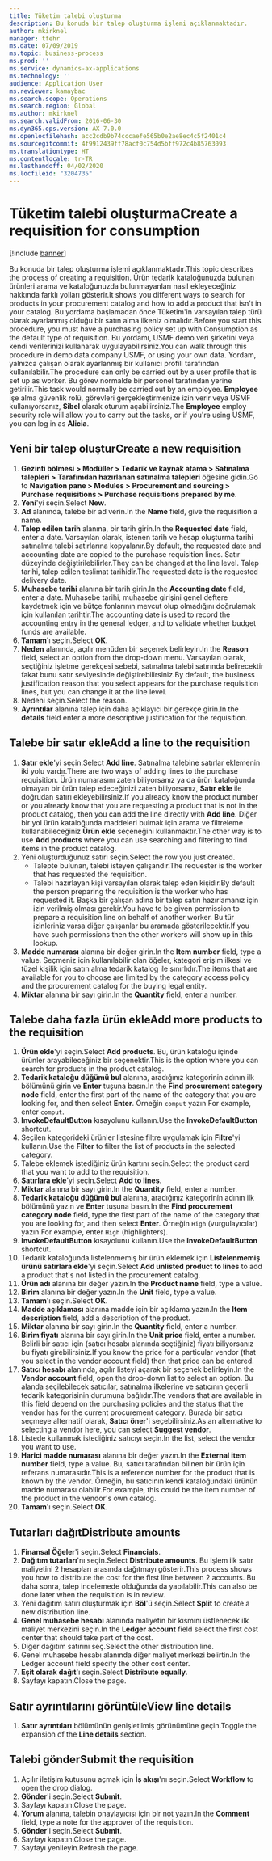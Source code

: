 ```yaml
---
title: Tüketim talebi oluşturma
description: Bu konuda bir talep oluşturma işlemi açıklanmaktadır.
author: mkirknel
manager: tfehr
ms.date: 07/09/2019
ms.topic: business-process
ms.prod: ''
ms.service: dynamics-ax-applications
ms.technology: ''
audience: Application User
ms.reviewer: kamaybac
ms.search.scope: Operations
ms.search.region: Global
ms.author: mkirknel
ms.search.validFrom: 2016-06-30
ms.dyn365.ops.version: AX 7.0.0
ms.openlocfilehash: acc2cdb9b74cccaefe565b0e2ae8ec4c5f2401c4
ms.sourcegitcommit: 4f9912439ff78acf0c754d5bff972c4b85763093
ms.translationtype: HT
ms.contentlocale: tr-TR
ms.lasthandoff: 04/02/2020
ms.locfileid: "3204735"
---
```

# <a name="create-a-requisition-for-consumption"></a><span data-ttu-id="02ce2-103">Tüketim talebi oluşturma</span><span class="sxs-lookup"><span data-stu-id="02ce2-103">Create a requisition for consumption</span></span>

[!include [banner](../../includes/banner.md)]

<span data-ttu-id="02ce2-104">Bu konuda bir talep oluşturma işlemi açıklanmaktadır.</span><span class="sxs-lookup"><span data-stu-id="02ce2-104">This topic describes the process of creating a requisition.</span></span> <span data-ttu-id="02ce2-105">Ürün tedarik kataloğunuzda bulunan ürünleri arama ve kataloğunuzda bulunmayanları nasıl ekleyeceğiniz hakkında farklı yolları gösterir.</span><span class="sxs-lookup"><span data-stu-id="02ce2-105">It shows you different ways to search for products in your procurement catalog and how to add a product that isn't in your catalog.</span></span> <span data-ttu-id="02ce2-106">Bu yordama başlamadan önce Tüketim'in varsayılan talep türü olarak ayarlanmış olduğu bir satın alma ilkeniz olmalıdır.</span><span class="sxs-lookup"><span data-stu-id="02ce2-106">Before you start this procedure, you must have a purchasing policy set up with Consumption as the default type of requisition.</span></span> <span data-ttu-id="02ce2-107">Bu yordamı, USMF demo veri şirketini veya kendi verilerinizi kullanarak uygulayabilirsiniz.</span><span class="sxs-lookup"><span data-stu-id="02ce2-107">You can walk through this procedure in demo data company USMF, or using your own data.</span></span> <span data-ttu-id="02ce2-108">Yordam, yalnızca çalışan olarak ayarlanmış bir kullanıcı profili tarafından kullanılabilir.</span><span class="sxs-lookup"><span data-stu-id="02ce2-108">The procedure can only be carried out by a user profile that is set up as worker.</span></span> <span data-ttu-id="02ce2-109">Bu görev normalde bir personel tarafından yerine getirilir.</span><span class="sxs-lookup"><span data-stu-id="02ce2-109">This task would normally be carried out by an employee.</span></span> <span data-ttu-id="02ce2-110">**Employee** işe alma güvenlik rolü, görevleri gerçekleştirmenize izin verir veya USMF kullanıyorsanız, **Sibel** olarak oturum açabilirsiniz.</span><span class="sxs-lookup"><span data-stu-id="02ce2-110">The **Employee** employ security role will allow you to carry out the tasks, or if you're using USMF, you can log in as **Alicia**.</span></span>


## <a name="create-a-new-requisition"></a><span data-ttu-id="02ce2-111">Yeni bir talep oluştur</span><span class="sxs-lookup"><span data-stu-id="02ce2-111">Create a new requisition</span></span>
1. <span data-ttu-id="02ce2-112">**Gezinti bölmesi > Modüller > Tedarik ve kaynak atama > Satınalma talepleri > Tarafımdan hazırlanan satınalma talepleri** öğesine gidin.</span><span class="sxs-lookup"><span data-stu-id="02ce2-112">Go to **Navigation pane > Modules > Procurement and sourcing > Purchase requisitions > Purchase requisitions prepared by me**.</span></span>
2. <span data-ttu-id="02ce2-113">**Yeni**'yi seçin.</span><span class="sxs-lookup"><span data-stu-id="02ce2-113">Select **New**.</span></span>
3. <span data-ttu-id="02ce2-114">**Ad** alanında, talebe bir ad verin.</span><span class="sxs-lookup"><span data-stu-id="02ce2-114">In the **Name** field, give the requisition a name.</span></span>
4. <span data-ttu-id="02ce2-115">**Talep edilen tarih** alanına, bir tarih girin.</span><span class="sxs-lookup"><span data-stu-id="02ce2-115">In the **Requested date** field, enter a date.</span></span> <span data-ttu-id="02ce2-116">Varsayılan olarak, istenen tarih ve hesap oluşturma tarihi satınalma talebi satırlarına kopyalanır.</span><span class="sxs-lookup"><span data-stu-id="02ce2-116">By default, the requested date and accounting date are copied to the purchase requisition lines.</span></span> <span data-ttu-id="02ce2-117">Satır düzeyinde değiştirilebilirler.</span><span class="sxs-lookup"><span data-stu-id="02ce2-117">They can be changed at the line level.</span></span> <span data-ttu-id="02ce2-118">Talep tarihi, talep edilen teslimat tarihidir.</span><span class="sxs-lookup"><span data-stu-id="02ce2-118">The requested date is the requested delivery date.</span></span>  
5. <span data-ttu-id="02ce2-119">**Muhasebe tarihi** alanına bir tarih girin.</span><span class="sxs-lookup"><span data-stu-id="02ce2-119">In the **Accounting date** field, enter a date.</span></span> <span data-ttu-id="02ce2-120">Muhasebe tarihi, muhasebe girişini genel deftere kaydetmek için ve bütçe fonlarının mevcut olup olmadığını doğrulamak için kullanılan tarihtir.</span><span class="sxs-lookup"><span data-stu-id="02ce2-120">The accounting date is used to record the accounting entry in the general ledger, and to validate whether budget funds are available.</span></span>  
6. <span data-ttu-id="02ce2-121">**Tamam**'ı seçin.</span><span class="sxs-lookup"><span data-stu-id="02ce2-121">Select **OK**.</span></span>
7. <span data-ttu-id="02ce2-122">**Neden** alanında, açılır menüden bir seçenek belirleyin.</span><span class="sxs-lookup"><span data-stu-id="02ce2-122">In the **Reason** field, select an option from the drop-down menu.</span></span> <span data-ttu-id="02ce2-123">Varsayılan olarak, seçtiğiniz işletme gerekçesi sebebi, satınalma talebi satırında belirecektir fakat bunu satır seviyesinde değiştirebilirsiniz.</span><span class="sxs-lookup"><span data-stu-id="02ce2-123">By default, the business justification reason that you select appears for the purchase requisition lines, but you can change it at the line level.</span></span>  
8. <span data-ttu-id="02ce2-124">Nedeni seçin.</span><span class="sxs-lookup"><span data-stu-id="02ce2-124">Select the reason.</span></span>
9. <span data-ttu-id="02ce2-125">**Ayrıntılar** alanına talep için daha açıklayıcı bir gerekçe girin.</span><span class="sxs-lookup"><span data-stu-id="02ce2-125">In the **details** field enter a more descriptive justification for the requisition.</span></span>

## <a name="add-a-line-to-the-requisition"></a><span data-ttu-id="02ce2-126">Talebe bir satır ekle</span><span class="sxs-lookup"><span data-stu-id="02ce2-126">Add a line to the requisition</span></span>
1. <span data-ttu-id="02ce2-127">**Satır ekle**'yi seçin.</span><span class="sxs-lookup"><span data-stu-id="02ce2-127">Select **Add line**.</span></span> <span data-ttu-id="02ce2-128">Satınalma talebine satırlar eklemenin iki yolu vardır.</span><span class="sxs-lookup"><span data-stu-id="02ce2-128">There are two ways of adding lines to the purchase requisition.</span></span> <span data-ttu-id="02ce2-129">Ürün numarasını zaten biliyorsanız ya da ürün kataloğunda olmayan bir ürün talep edeceğinizi zaten biliyorsanız, **Satır ekle** ile doğrudan satırı ekleyebilirsiniz.</span><span class="sxs-lookup"><span data-stu-id="02ce2-129">If you already know the product number or you already know that you are requesting a product that is not in the product catalog, then you can add the line directly with **Add line**.</span></span> <span data-ttu-id="02ce2-130">Diğer bir yol ürün kataloğunda maddeleri bulmak için arama ve filtreleme kullanabileceğiniz **Ürün ekle** seçeneğini kullanmaktır.</span><span class="sxs-lookup"><span data-stu-id="02ce2-130">The other way is to use **Add products** where you can use searching and filtering to find items in the product catalog.</span></span>    
2. <span data-ttu-id="02ce2-131">Yeni oluşturduğunuz satırı seçin.</span><span class="sxs-lookup"><span data-stu-id="02ce2-131">Select the row you just created.</span></span>
    - <span data-ttu-id="02ce2-132">Talepte bulunan, talebi isteyen çalışandır.</span><span class="sxs-lookup"><span data-stu-id="02ce2-132">The requester is the worker that has requested the requisition.</span></span>   
    - <span data-ttu-id="02ce2-133">Talebi hazırlayan kişi varsayılan olarak talep eden kişidir.</span><span class="sxs-lookup"><span data-stu-id="02ce2-133">By default the person preparing the requisition is the worker who has requested it.</span></span> <span data-ttu-id="02ce2-134">Başka bir çalışan adına bir talep satırı hazırlamanız için izin verilmiş olması gerekir.</span><span class="sxs-lookup"><span data-stu-id="02ce2-134">You have to be given permission to prepare a requisition line on behalf of another worker.</span></span> <span data-ttu-id="02ce2-135">Bu tür izinleriniz varsa diğer çalışanlar bu aramada gösterilecektir.</span><span class="sxs-lookup"><span data-stu-id="02ce2-135">If you have such permissions then the other workers will show up in this lookup.</span></span>  
3. <span data-ttu-id="02ce2-136">**Madde numarası** alanına bir değer girin.</span><span class="sxs-lookup"><span data-stu-id="02ce2-136">In the **Item number** field, type a value.</span></span> <span data-ttu-id="02ce2-137">Seçmeniz için kullanılabilir olan öğeler, kategori erişim ilkesi ve tüzel kişilik için satın alma tedarik katalog ile sınırlıdır.</span><span class="sxs-lookup"><span data-stu-id="02ce2-137">The items that are available for you to choose are limited by the category access policy and the procurement catalog for the buying legal entity.</span></span>   
4. <span data-ttu-id="02ce2-138">**Miktar** alanına bir sayı girin.</span><span class="sxs-lookup"><span data-stu-id="02ce2-138">In the **Quantity** field, enter a number.</span></span>

## <a name="add-more-products-to-the-requisition"></a><span data-ttu-id="02ce2-139">Talebe daha fazla ürün ekle</span><span class="sxs-lookup"><span data-stu-id="02ce2-139">Add more products to the requisition</span></span>
1. <span data-ttu-id="02ce2-140">**Ürün ekle**'yi seçin.</span><span class="sxs-lookup"><span data-stu-id="02ce2-140">Select **Add products**.</span></span> <span data-ttu-id="02ce2-141">Bu, ürün kataloğu içinde ürünler arayabileceğiniz bir seçenektir.</span><span class="sxs-lookup"><span data-stu-id="02ce2-141">This is the option where you can search for products in the product catalog.</span></span>    
2. <span data-ttu-id="02ce2-142">**Tedarik kataloğu düğümü bul** alanına, aradığınız kategorinin adının ilk bölümünü girin ve **Enter** tuşuna basın.</span><span class="sxs-lookup"><span data-stu-id="02ce2-142">In the **Find procurement category node** field, enter the first part of the name of the category that you are looking for, and then select **Enter**.</span></span> <span data-ttu-id="02ce2-143">Örneğin `comput` yazın.</span><span class="sxs-lookup"><span data-stu-id="02ce2-143">For example, enter `comput`.</span></span>  
3. <span data-ttu-id="02ce2-144">**InvokeDefaultButton** kısayolunu kullanın.</span><span class="sxs-lookup"><span data-stu-id="02ce2-144">Use the **InvokeDefaultButton** shortcut.</span></span>
4. <span data-ttu-id="02ce2-145">Seçilen kategorideki ürünler listesine filtre uygulamak için **Filtre**'yi kullanın.</span><span class="sxs-lookup"><span data-stu-id="02ce2-145">Use the **Filter** to filter the list of products in the selected category.</span></span>
5. <span data-ttu-id="02ce2-146">Talebe eklemek istediğiniz ürün kartını seçin.</span><span class="sxs-lookup"><span data-stu-id="02ce2-146">Select the product card that you want to add to the requisition.</span></span>
6. <span data-ttu-id="02ce2-147">**Satırlara ekle**'yi seçin.</span><span class="sxs-lookup"><span data-stu-id="02ce2-147">Select **Add to lines**.</span></span>
7. <span data-ttu-id="02ce2-148">**Miktar** alanına bir sayı girin.</span><span class="sxs-lookup"><span data-stu-id="02ce2-148">In the **Quantity** field, enter a number.</span></span>
8. <span data-ttu-id="02ce2-149">**Tedarik kataloğu düğümü bul** alanına, aradığınız kategorinin adının ilk bölümünü yazın ve **Enter** tuşuna basın.</span><span class="sxs-lookup"><span data-stu-id="02ce2-149">In the **Find procurement category node** field, type the first part of the name of the category that you are looking for, and then select **Enter**.</span></span> <span data-ttu-id="02ce2-150">Örneğin `High` (vurgulayıcılar) yazın.</span><span class="sxs-lookup"><span data-stu-id="02ce2-150">For example, enter `High` (highlighters).</span></span>  
9. <span data-ttu-id="02ce2-151">**InvokeDefaultButton** kısayolunu kullanın.</span><span class="sxs-lookup"><span data-stu-id="02ce2-151">Use the **InvokeDefaultButton** shortcut.</span></span>
10. <span data-ttu-id="02ce2-152">Tedarik kataloğunda listelenmemiş bir ürün eklemek için **Listelenmemiş ürünü satırlara ekle**'yi seçin.</span><span class="sxs-lookup"><span data-stu-id="02ce2-152">Select **Add unlisted product to lines** to add a product that's not listed in the procurement catalog.</span></span>
11. <span data-ttu-id="02ce2-153">**Ürün adı** alanına bir değer yazın.</span><span class="sxs-lookup"><span data-stu-id="02ce2-153">In the **Product name** field, type a value.</span></span>
12. <span data-ttu-id="02ce2-154">**Birim** alanına bir değer yazın.</span><span class="sxs-lookup"><span data-stu-id="02ce2-154">In the **Unit** field, type a value.</span></span>
13. <span data-ttu-id="02ce2-155">**Tamam**'ı seçin.</span><span class="sxs-lookup"><span data-stu-id="02ce2-155">Select **OK**.</span></span>
14. <span data-ttu-id="02ce2-156">**Madde açıklaması** alanına madde için bir açıklama yazın.</span><span class="sxs-lookup"><span data-stu-id="02ce2-156">In the **Item description** field, add a description of the product.</span></span>
15. <span data-ttu-id="02ce2-157">**Miktar** alanına bir sayı girin.</span><span class="sxs-lookup"><span data-stu-id="02ce2-157">In the **Quantity** field, enter a number.</span></span>
16. <span data-ttu-id="02ce2-158">**Birim fiyatı** alanına bir sayı girin.</span><span class="sxs-lookup"><span data-stu-id="02ce2-158">In the **Unit price** field, enter a number.</span></span> <span data-ttu-id="02ce2-159">Belirli bir satıcı için (satıcı hesabı alanında seçtiğiniz) fiyatı biliyorsanız bu fiyatı girebilirsiniz.</span><span class="sxs-lookup"><span data-stu-id="02ce2-159">If you know the price for a particular vendor (that you select in the vendor account field) then that price can be entered.</span></span>   
17. <span data-ttu-id="02ce2-160">**Satıcı hesabı** alanında, açılır listeyi açarak bir seçenek belirleyin.</span><span class="sxs-lookup"><span data-stu-id="02ce2-160">In the **Vendor account** field, open the drop-down list to select an option.</span></span> <span data-ttu-id="02ce2-161">Bu alanda seçilebilecek satıcılar, satınalma ilkelerine ve satıcının geçerli tedarik kategorisinin durumuna bağlıdır.</span><span class="sxs-lookup"><span data-stu-id="02ce2-161">The vendors that are available in this field depend on the purchasing policies and the status that the vendor has for the current procurement category.</span></span> <span data-ttu-id="02ce2-162">Burada bir satıcı seçmeye alternatif olarak, **Satıcı öner**'i seçebilirsiniz.</span><span class="sxs-lookup"><span data-stu-id="02ce2-162">As an alternative to selecting a vendor here, you can select **Suggest vendor**.</span></span>    
18. <span data-ttu-id="02ce2-163">Listede kullanmak istediğiniz satıcıyı seçin.</span><span class="sxs-lookup"><span data-stu-id="02ce2-163">In the list, select the vendor you want to use.</span></span>
19. <span data-ttu-id="02ce2-164">**Harici madde numarası** alanına bir değer yazın.</span><span class="sxs-lookup"><span data-stu-id="02ce2-164">In the **External item number** field, type a value.</span></span> <span data-ttu-id="02ce2-165">Bu, satıcı tarafından bilinen bir ürün için referans numarasıdır.</span><span class="sxs-lookup"><span data-stu-id="02ce2-165">This is a reference number for the product that is known by the vendor.</span></span> <span data-ttu-id="02ce2-166">Örneğin, bu satıcının kendi kataloğundaki ürünün madde numarası olabilir.</span><span class="sxs-lookup"><span data-stu-id="02ce2-166">For example, this could be the item number of the product in the vendor's own catalog.</span></span>  
20. <span data-ttu-id="02ce2-167">**Tamam**'ı seçin.</span><span class="sxs-lookup"><span data-stu-id="02ce2-167">Select **OK**.</span></span>

## <a name="distribute-amounts"></a><span data-ttu-id="02ce2-168">Tutarları dağıt</span><span class="sxs-lookup"><span data-stu-id="02ce2-168">Distribute amounts</span></span>
1. <span data-ttu-id="02ce2-169">**Finansal Öğeler**'i seçin.</span><span class="sxs-lookup"><span data-stu-id="02ce2-169">Select **Financials**.</span></span>
2. <span data-ttu-id="02ce2-170">**Dağıtım tutarları**'nı seçin.</span><span class="sxs-lookup"><span data-stu-id="02ce2-170">Select **Distribute amounts**.</span></span> <span data-ttu-id="02ce2-171">Bu işlem ilk satır maliyetini 2 hesapları arasında dağıtmayı gösterir.</span><span class="sxs-lookup"><span data-stu-id="02ce2-171">This process shows you how to distribute the cost for the first line between 2 accounts.</span></span> <span data-ttu-id="02ce2-172">Bu daha sonra, talep incelemede olduğunda da yapılabilir.</span><span class="sxs-lookup"><span data-stu-id="02ce2-172">This can also be done later when the requisition is in review.</span></span>  
3. <span data-ttu-id="02ce2-173">Yeni dağıtım satırı oluşturmak için **Böl**'ü seçin.</span><span class="sxs-lookup"><span data-stu-id="02ce2-173">Select **Split** to create a new distribution line.</span></span>
4. <span data-ttu-id="02ce2-174">**Genel muhasebe hesabı** alanında maliyetin bir kısmını üstlenecek ilk maliyet merkezini seçin.</span><span class="sxs-lookup"><span data-stu-id="02ce2-174">In the **Ledger account** field select the first cost center that should take part of the cost.</span></span>
5. <span data-ttu-id="02ce2-175">Diğer dağıtım satırını seç.</span><span class="sxs-lookup"><span data-stu-id="02ce2-175">Select the other distribution line.</span></span>
6. <span data-ttu-id="02ce2-176">Genel muhasebe hesabı alanında diğer maliyet merkezi belirtin.</span><span class="sxs-lookup"><span data-stu-id="02ce2-176">In the Ledger account field specify the other cost center.</span></span>
7. <span data-ttu-id="02ce2-177">**Eşit olarak dağıt**'ı seçin.</span><span class="sxs-lookup"><span data-stu-id="02ce2-177">Select **Distribute equally**.</span></span>
8. <span data-ttu-id="02ce2-178">Sayfayı kapatın.</span><span class="sxs-lookup"><span data-stu-id="02ce2-178">Close the page.</span></span>

## <a name="view-line-details"></a><span data-ttu-id="02ce2-179">Satır ayrıntılarını görüntüle</span><span class="sxs-lookup"><span data-stu-id="02ce2-179">View line details</span></span>
1. <span data-ttu-id="02ce2-180">**Satır ayrıntıları** bölümünün genişletilmiş görünümüne geçin.</span><span class="sxs-lookup"><span data-stu-id="02ce2-180">Toggle the expansion of the **Line details** section.</span></span>

## <a name="submit-the-requisition"></a><span data-ttu-id="02ce2-181">Talebi gönder</span><span class="sxs-lookup"><span data-stu-id="02ce2-181">Submit the requisition</span></span>
1. <span data-ttu-id="02ce2-182">Açılır iletişim kutusunu açmak için **İş akışı**'nı seçin.</span><span class="sxs-lookup"><span data-stu-id="02ce2-182">Select **Workflow** to open the drop dialog.</span></span>
2. <span data-ttu-id="02ce2-183">**Gönder**'i seçin.</span><span class="sxs-lookup"><span data-stu-id="02ce2-183">Select **Submit**.</span></span>
3. <span data-ttu-id="02ce2-184">Sayfayı kapatın.</span><span class="sxs-lookup"><span data-stu-id="02ce2-184">Close the page.</span></span>
4. <span data-ttu-id="02ce2-185">**Yorum** alanına, talebin onaylayıcısı için bir not yazın.</span><span class="sxs-lookup"><span data-stu-id="02ce2-185">In the **Comment** field, type a note for the approver of the requisition.</span></span>
5. <span data-ttu-id="02ce2-186">**Gönder**'i seçin.</span><span class="sxs-lookup"><span data-stu-id="02ce2-186">Select **Submit**.</span></span>
6. <span data-ttu-id="02ce2-187">Sayfayı kapatın.</span><span class="sxs-lookup"><span data-stu-id="02ce2-187">Close the page.</span></span>
7. <span data-ttu-id="02ce2-188">Sayfayı yenileyin.</span><span class="sxs-lookup"><span data-stu-id="02ce2-188">Refresh the page.</span></span>

